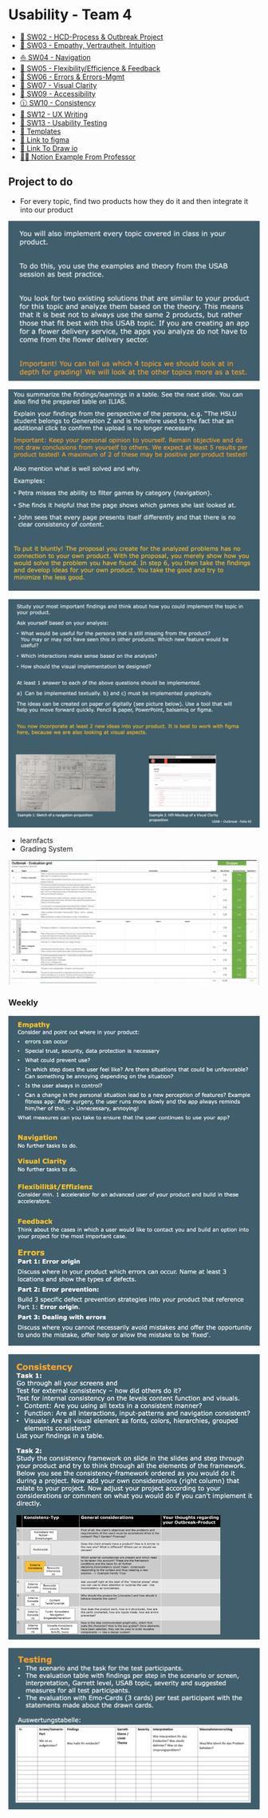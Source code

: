 # Usability - Team 4

- [💭 SW02 - HCD-Process & Outbreak Project](SW02%20-%20HCD-Process%20&%20Outbreak%20Project.md)
- [🫶 SW03 - Empathy, Vertrautheit, Intuition](SW03%20-%20Empathy,%20Vertrautheit,%20Intuition.md)
- [⛵️ SW04 - Navigation](SW04%20-%20Navigation.md)
- [💪 SW05 - Flexibility/Efficience & Feedback](SW05%20-%20Flexibility%20Efficience%20&%20Feedback.md)
- [🚨 SW06 - Errors & Errors-Mgmt](SW06%20-%20Errors%20&%20Errors-Mgmt.md)
- [🔎 SW07 - Visual Clarity](SW07%20-%20Visual%20Clarity.md)
- [🦽 SW09 - Accessibility](SW09%20-%20Accessibility.md)
- [🕦 SW10 - Consistency](SW10%20-%20Consistency.md)
- [📝 SW12 - UX Writing](SW12%20-%20UX%20Writing.md)
- [🧪 SW13 - Usability Testing](SW13%20-%20Usability%20Testing.md)
- [🔁 Templates](Templates.md)
- [📱 Link to figma](https://www.figma.com/design/WFyYDN7eLijPJsRvvZk4Tk/MealBestie?node-id=0-1&t=5Ng1biHRU31EesTs-1)
- [🎨 Link To Draw io](https://drive.google.com/file/d/1hFEY_kcCdUKH5Hj8J2mS8DR260-CKODJ/view?usp=share_link)
- [👨‍🏫 Notion Example From Professor](https://concise-clownfish-137.notion.site/Beispiel-Projekt-Outbreak-Fitness-Tool-10337ff349ae8109943ac8a4466ba8d0)

## Project to do

- For every topic, find two products how they do it and then integrate it into our product

![main_3.png](Images/main/main_3.png)

![image.png](Images/main/main_1.png)

![image.png](Images/main/main_2.png)

- learnfacts
- Grading System

![image.png](Images/main/main_5.png)

### Weekly

![image.png](Images/main/main_7.png)

![image.png](Images/main/main_8.png)

![image.png](Images/main/main_9.png)
